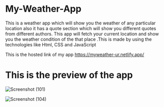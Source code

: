 # My-Weather-App
This is a weather app which will show you the weather of any particular location also it has a quote section which will show you different quotes from different authors. This app will fetch your current location and show you the weather condition of the that place .This is made by using the technologies like Html, CSS and JavaScript

This is the hosted link of my app 
https://myweather-ur.netlify.app/

# This is the preview of the app 

![Screenshot (101)](https://github.com/uraj1/My-Weather-App/assets/139366493/9bcd577c-adeb-40cf-a9f2-e7eb448c4604)


![Screenshot (104)](https://github.com/uraj1/My-Weather-App/assets/139366493/5e79af5e-4ba2-4077-b4a2-3bd57087b09f)


